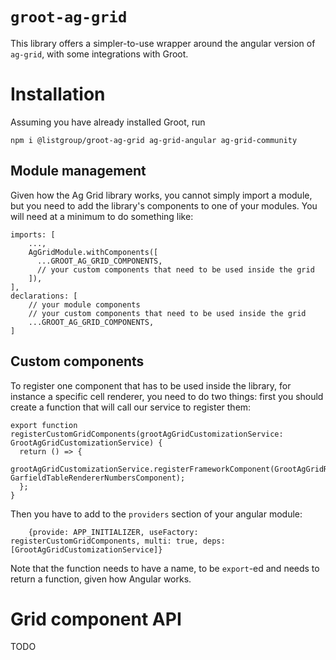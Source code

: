 # `groot-ag-grid`

This library offers a simpler-to-use wrapper around the angular version of `ag-grid`,
with some integrations with Groot.

# Installation

Assuming you have already installed Groot, run

```
npm i @listgroup/groot-ag-grid ag-grid-angular ag-grid-community
``` 

## Module management

Given how the Ag Grid library works, you cannot simply import a module, but you need to add the
library's components to one of your modules. You will need at a minimum to do something like:

```
imports: [
    ...,
    AgGridModule.withComponents([
      ...GROOT_AG_GRID_COMPONENTS,
      // your custom components that need to be used inside the grid
    ]),
],
declarations: [
    // your module components
    // your custom components that need to be used inside the grid
    ...GROOT_AG_GRID_COMPONENTS,
]
```

## Custom components

To register one component that has to be used inside the library, for instance a specific cell renderer,
you need to do two things: first you should create a function that will call our service to register
them:

```
export function registerCustomGridComponents(grootAgGridCustomizationService: GrootAgGridCustomizationService) {
  return () => {
    grootAgGridCustomizationService.registerFrameworkComponent(GrootAgGridRenderer.numbers, GarfieldTableRendererNumbersComponent);
  };
}
```

Then you have to add to the `providers` section of your angular module:

```
    {provide: APP_INITIALIZER, useFactory: registerCustomGridComponents, multi: true, deps: [GrootAgGridCustomizationService]}
```

Note that the function needs to have a name, to be `export`-ed and needs to return a function, given how Angular works.

# Grid component API

TODO 
